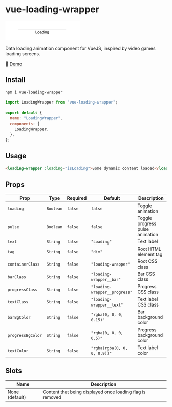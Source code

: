 # vue-loading-wrapper

![showcase](showcase.gif "showcase")

Data loading animation component for VueJS, inspired by video games loading screens.

🎥 [Demo](https://liutkin.github.io/vue-loading-wrapper/)

## Install

```bash
npm i vue-loading-wrapper
```

```js
import LoadingWrapper from "vue-loading-wrapper";

export default {
  name: "LoadingWrapper",
  components: {
    LoadingWrapper,
  },
};
```

## Usage

```html
<loading-wrapper :loading="isLoading">Some dynamic content loaded</loading-wrapper>
```

## Props

| Prop              | Type      | Required | Default                       | Description                     |
| ----------------- | --------- | -------- | ----------------------------- | ------------------------------- |
| `loading`         | `Boolean` | `false`  | `false`                       | Toggle animation                |
| `pulse`           | `Boolean` | `false`  | `false`                       | Toggle progress pulse animation |
| `text`            | `String`  | `false`  | `"Loading"`                   | Text label                      |
| `tag`             | `String`  | `false`  | `"div"`                       | Root HTML element tag           |
| `containerClass`  | `String`  | `false`  | `"loading-wrapper"`           | Root CSS class                  |
| `barClass`        | `String`  | `false`  | `"loading-wrapper__bar"`      | Bar CSS class                   |
| `progressClass`   | `String`  | `false`  | `"loading-wrapper__progress"` | Progress CSS class              |
| `textClass`       | `String`  | `false`  | `"loading-wrapper__text"`     | Text label CSS class            |
| `barBgColor`      | `String`  | `false`  | `"rgba(0, 0, 0, 0.15)"`       | Bar background color            |
| `progressBgColor` | `String`  | `false`  | `"rgba(0, 0, 0, 0.5)"`        | Progress background color       |
| `textColor`       | `String`  | `false`  | `"rgba(rgba(0, 0, 0, 0.9))"`  | Text label color                |

## Slots

| Name           | Description                                               |
| -------------- | --------------------------------------------------------- |
| None (default) | Content that being displayed once loading flag is removed |
